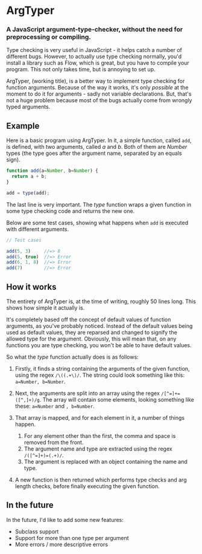 # ArgTyper

### A JavaScript argument-type-checker, without the need for preprocessing or compiling.

Type checking is very useful in JavaScript - it helps catch a number of different bugs.
However, to actually use type checking normally, you'd install a library such as Flow,
which is great, but you have to compile your program. This not only takes time, but is
annoying to set up.

ArgTyper, (working title), is a better way to implement type checking for function arguments.
Because of the way it works, it's only _possible_ at the moment to do it for arguments -
sadly not variable declarations. But, that's not a huge problem because most of the bugs
actually come from wrongly typed arguments.

## Example

Here is a basic program using ArgTyper. In it, a simple function, called `add`, is defined,
with two arguments, called _a_ and _b_. Both of them are _Number_ types (the type goes
after the argument name, separated by an equals sign).

```javascript
function add(a=Number, b=Number) {
  return a + b;
}

add = type(add);
```

The last line is very important. The _type_ function wraps a given function in some type
checking code and returns the new one.

Below are some test cases, showing what happens when `add` is executed with different
arguments.

```javascript
// Test cases

add(5, 3)     //=> 8
add(5, true)  //=> Error
add(6, 1, 8)  //=> Error
add(7)        //=> Error
```

## How it works

The entirety of ArgTyper is, at the time of writing, roughly 50 lines long. This shows how
simple it actually is.

It's completely based off the concept of default values of function arguments, as you've
probably noticed. Instead of the default values being used as default values, they are
reparsed and changed to signify the allowed type for the argument. Obviously, this will
mean that, on any functions you are type checking, you won't be able to have default values.

So what the _type_ function actually does is as follows:

 1. Firstly, it finds a string containing the arguments of the given function, using the
    regex `/\((.+\)/`. The string could look something like this: `a=Number, b=Number`.

 2. Next, the arguments are split into an array using the regex `/[^=]+=([^,]+)/g`.
    The array will contain some elements, looking something like these: `a=Number` and `, b=Number`.

 3. That array is mapped, and for each element in it, a number of things happen.
    1. For any element other than the first, the comma and space is removed from the front.
    2. The argument name and type are extracted using the regex `/([^=]+)=(.+)/`.
    3. The argument is replaced with an object containing the name and type.

 4. A new function is then returned which performs type checks and arg length checks, before
    finally executing the given function.

## In the future

In the future, I'd like to add some new features:

 - Subclass support
 - Support for more than one type per argument
 - More errors / more descriptive errors
